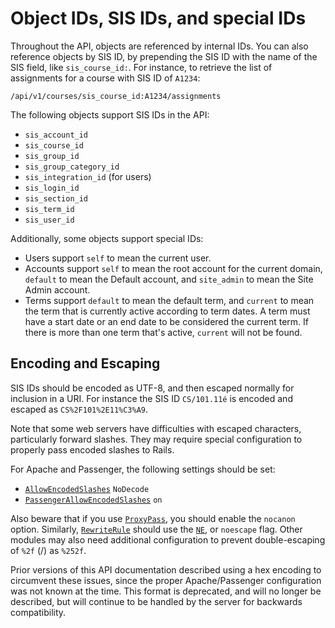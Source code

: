 # Object IDs, SIS IDs, and special IDs

Throughout the API, objects are referenced by internal IDs. You can also
reference objects by SIS ID, by prepending the SIS ID with the name of
the SIS field, like `sis_course_id:`. For instance, to retrieve the
list of assignments for a course with SIS ID of `A1234`:

    /api/v1/courses/sis_course_id:A1234/assignments

The following objects support SIS IDs in the API:

* `sis_account_id`
* `sis_course_id`
* `sis_group_id`
* `sis_group_category_id`
* `sis_integration_id` (for users)
* `sis_login_id`
* `sis_section_id`
* `sis_term_id`
* `sis_user_id`

Additionally, some objects support special IDs:

* Users support `self` to mean the current user.
* Accounts support `self` to mean the root account for the current domain,
  `default` to mean the Default account, and `site_admin` to mean the Site
  Admin account.
* Terms support `default` to mean the default term, and `current` to mean
  the term that is currently active according to term dates. A term must have
  a start date or an end date to be considered the current term. If there is
  more than one term that's active, `current` will not be found.

## Encoding and Escaping

SIS IDs should be encoded as UTF-8, and then escaped normally for inclusion in
a URI. For instance the SIS ID `CS/101.11é` is encoded and escaped as
`CS%2F101%2E11%C3%A9`.

Note that some web servers have difficulties with escaped characters,
particularly forward slashes. They may require special configuration to
properly pass encoded slashes to Rails.

For Apache and Passenger, the following settings should be set:

* [`AllowEncodedSlashes`](http://httpd.apache.org/docs/2.2/mod/core.html#allowencodedslashes) `NoDecode`
* [`PassengerAllowEncodedSlashes`](http://www.modrails.com/documentation/Users%20guide%20Apache.html#_passengerallowencodedslashes_lt_on_off_gt) `on`

Also beware that if you use [`ProxyPass`](http://httpd.apache.org/docs/2.2/mod/mod_proxy.html#proxypass),
you should enable the `nocanon` option. Similarly,
[`RewriteRule`](https://httpd.apache.org/docs/2.2/mod/mod_rewrite.html#rewriterule)
should use the [`NE`](https://httpd.apache.org/docs/2.2/rewrite/flags.html#flag_ne),
or `noescape` flag. Other modules may also need additional configuration to
prevent double-escaping of `%2f` (/) as `%252f`.

Prior versions of this API documentation described using a hex encoding to
circumvent these issues, since the proper Apache/Passenger configuration was
not known at the time. This format is deprecated, and will no longer be
described, but will continue to be handled by the server for backwards
compatibility.
